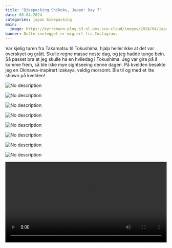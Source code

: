 ```yaml
---
title: "Bikepacking Shikoku, Japan: Day 7"
date: 08.04.2024
categories: japan bikepacking
main:
  image: https://kyrremann-plog.s3.nl-ams.scw.cloud/images/2024/04/japan-shikoku-08.04.2024-0.webp
banner: Dette innlegget er migrert fra Instagram.
---
```


Var kjølig turen fra Takamatsu til Tokushima, hjalp heller ikke at det var overskyet og grått. Skulle regne masse neste dag, og jeg hadde tunge bein. Så passet bra at jeg skulle ha en hviledag i Tokushima. Jeg var gira på å komme frem, så ble ikke mye sightseeing denne dagen. På kvelden besøkte jeg en Okinawa-inspirert izakaya, veldig morsomt. Ble til og med et lite shown på kvelden!

![No description](https://kyrremann-plog.s3.nl-ams.scw.cloud/images/2024/04/japan-shikoku-08.04.2024-1.webp)

![No description](https://kyrremann-plog.s3.nl-ams.scw.cloud/images/2024/04/japan-shikoku-08.04.2024-2.webp)

![No description](https://kyrremann-plog.s3.nl-ams.scw.cloud/images/2024/04/japan-shikoku-08.04.2024-3.webp)

![No description](https://kyrremann-plog.s3.nl-ams.scw.cloud/images/2024/04/japan-shikoku-08.04.2024-4.webp)

![No description](https://kyrremann-plog.s3.nl-ams.scw.cloud/images/2024/04/japan-shikoku-08.04.2024-5.webp)

![No description](https://kyrremann-plog.s3.nl-ams.scw.cloud/images/2024/04/japan-shikoku-08.04.2024-6.webp)

![No description](https://kyrremann-plog.s3.nl-ams.scw.cloud/images/2024/04/japan-shikoku-08.04.2024-7.webp)

![No description](https://kyrremann-plog.s3.nl-ams.scw.cloud/images/2024/04/japan-shikoku-08.04.2024-8.webp)

<video width="100%" controls>
  <source src="https://kyrremann-plog.s3.nl-ams.scw.cloud/images/2024/04/japan-shikoku-08.04.2024-9.mp4" type="video/mp4">
  Your browser does not support the video tag.
  <a href="https://kyrremann-plog.s3.nl-ams.scw.cloud/images/2024/04/japan-shikoku-08.04.2024-9.mp4">Download</a> it instead.
</video>

